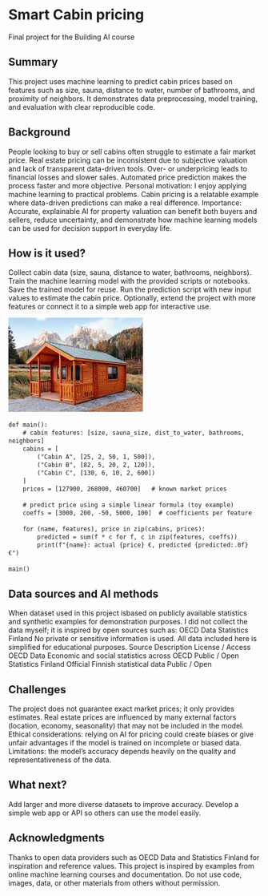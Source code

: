 <!-- This is the markdown template for the final project of the Building AI course, 
created by Reaktor Innovations and University of Helsinki. 
Copy the template, paste it to your GitHub README and edit! -->

# Smart Cabin pricing

Final project for the Building AI course

## Summary

This project uses machine learning to predict cabin prices based on features such as size, sauna, distance to water, number of bathrooms, and proximity of neighbors. It demonstrates data preprocessing, model training, and evaluation with clear reproducible code. 


## Background

People looking to buy or sell cabins often struggle to estimate a fair market price.
Real estate pricing can be inconsistent due to subjective valuation and lack of transparent data-driven tools.
Over- or underpricing leads to financial losses and slower sales.
Automated price prediction makes the process faster and more objective.
Personal motivation: I enjoy applying machine learning to practical problems. Cabin pricing is a relatable example where data-driven predictions can make a real difference.
Importance: Accurate, explainable AI for property valuation can benefit both buyers and sellers, reduce uncertainty, and demonstrate how machine learning models can be used for decision support in everyday life.

## How is it used?

Collect cabin data (size, sauna, distance to water, bathrooms, neighbors).
Train the machine learning model with the provided scripts or notebooks.
Save the trained model for reuse.
Run the prediction script with new input values to estimate the cabin price.
Optionally, extend the project with more features or connect it to a simple web app for interactive use.


![Cat](images.jpeg)


```
def main():
    # cabin features: [size, sauna_size, dist_to_water, bathrooms, neighbors]
    cabins = [
        ("Cabin A", [25, 2, 50, 1, 500]),
        ("Cabin B", [82, 5, 20, 2, 120]),
        ("Cabin C", [130, 6, 10, 2, 600])
    ]
    prices = [127900, 268000, 460700]   # known market prices

    # predict price using a simple linear formula (toy example)
    coeffs = [3000, 200, -50, 5000, 100]  # coefficients per feature

    for (name, features), price in zip(cabins, prices):
        predicted = sum(f * c for f, c in zip(features, coeffs))
        print(f"{name}: actual {price} €, predicted {predicted:.0f} €")

main()

```


## Data sources and AI methods

When dataset used in this project isbased on publicly available statistics and synthetic examples for demonstration purposes. I did not collect the data myself; it is inspired by open sources such as:
OECD Data
Statistics Finland
No private or sensitive information is used. All data included here is simplified for educational purposes.
Source	Description	License / Access
OECD Data	Economic and social statistics across OECD	Public / Open
Statistics Finland	Official Finnish statistical data	Public / Open
## Challenges

The project does not guarantee exact market prices; it only provides estimates.
Real estate prices are influenced by many external factors (location, economy, seasonality) that may not be included in the model.
Ethical considerations: relying on AI for pricing could create biases or give unfair advantages if the model is trained on incomplete or biased data.
Limitations: the model’s accuracy depends heavily on the quality and representativeness of the data.

## What next?

Add larger and more diverse datasets to improve accuracy.
Develop a simple web app or API so others can use the model easily.


## Acknowledgments

Thanks to open data providers such as OECD Data and Statistics Finland for inspiration and reference values.
This project is inspired by examples from online machine learning courses and documentation.
Do not use code, images, data, or other materials from others without permission.
